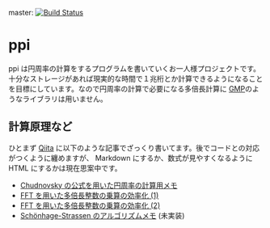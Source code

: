 master: [![Build Status](https://travis-ci.org/peria/ppi.svg?branch=master)](https://travis-ci.org/peria/ppi)

# ppi
ppi は円周率の計算をするプログラムを書いていくお一人様プロジェクトです。十分なストレージがあれば現実的な時間で１兆桁とか計算できるようになることを目標にしています。なので円周率の計算で必要になる多倍長計算に [GMP](https://gmplib.org/)のようなライブラリは用いません。

## 計算原理など
ひとまず [Qiita](http://qiita.com/) に以下のような記事でざっくり書いてます。後でコードとの対応がつくように纏めますが、 Markdown にするか、数式が見やすくなるように HTML にするかは現在思案中です。
- [Chudnovsky の公式を用いた円周率の計算用メモ](http://qiita.com/peria/items/c02ef9fc18fb0362fb89)
- [FFT を用いた多倍長整数の乗算の効率化 (1)](http://qiita.com/peria/items/fbdd52768b4659823d88)
- [FFT を用いた多倍長整数の乗算の効率化 (2)](http://qiita.com/peria/items/cf4c4b72ebbeec7728af)
- [Schönhage-Strassen のアルゴリズムメモ](http://qiita.com/peria/items/19e37b192cb62bdbc3a1) (未実装)
